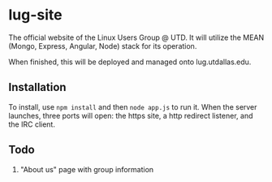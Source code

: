 lug-site
======

The official website of the Linux Users Group @ UTD.  It will utilize the MEAN (Mongo, Express, Angular, Node) stack for its operation.

When finished, this will be deployed and managed onto lug.utdallas.edu.


Installation
------------
To install, use `npm install` and then `node app.js` to run it. When the server launches, three ports will open: the https site, a http redirect listener, and the IRC client.


Todo
------------
1. "About us" page with group information